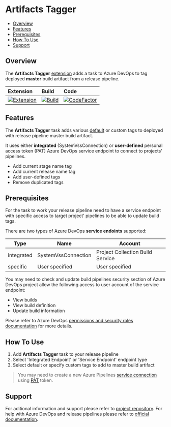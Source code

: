 # Artifacts Tagger

- [Overview](#Overview)
- [Features](#Features)
- [Prerequisites](#Prerequisites)
- [How To Use](#How-To-Use)
- [Support](#Support)

## Overview

The **Artifacts Tagger** [extension](https://marketplace.visualstudio.com/items?itemName=dmitryserbin.artifacts-tagger) adds a task to Azure DevOps to tag deployed **master** build artifact from a release pipeline.

Extension | Build | Code
:-------|:-------|:-------
[![Extension](https://vsmarketplacebadge.apphb.com/version/dmitryserbin.artifacts-tagger.svg)](https://marketplace.visualstudio.com/items?itemName=dmitryserbin.artifacts-tagger) | [![Build](https://dev.azure.com/dmitryserbin/Tagger/_apis/build/status/Tagger-master)](https://dev.azure.com/dmitryserbin/Tagger/_build/latest?definitionId=1) | [![CodeFactor](https://www.codefactor.io/repository/github/dmitryserbin/azdev-artifacts-tagger/badge)](https://www.codefactor.io/repository/github/dmitryserbin/azdev-artifacts-tagger)


## Features

The **Artifacts Tagger** task adds various [default](https://docs.microsoft.com/en-us/azure/devops/pipelines/release/variables?view=azure-devops) or custom tags to deployed with release pipeline master build artifact.

It uses either **integrated** (SystemVssConnection) or **user-defined**  personal access token (PAT) Azure DevOps service endpoint to connect to projects' pipelines.

- Add current stage name tag
- Add current release name tag
- Add user-defined tags
- Remove duplicated tags

## Prerequisites

For the task to work your release pipeline need to have a service endpoint with specific access to target project' pipelines to be able to update build tags.

There are two types of Azure DevOps **service endoints** supported:

Type | Name | Account
---- | ---- | -------
integrated | SystemVssConnection | Project Collection Build Service
specific | User specified | User specified

You may need to check and update build pipelines security section of Azure DevOps project allow the following access to user account of the service endpoint:

- View builds
- View build definition
- Update build information

Please refer to Azure DevOps [permissions and security roles documentation](https://docs.microsoft.com/en-us/azure/devops/pipelines/policies/permissions) for more details.

## How To Use

1. Add **Artifacts Tagger** task to your release pipeline
2. Select 'Integrated Endpoint' or 'Service Endpoint' endpoint type
3. Select default or specify custom tags to add to master build artifact

> You may need to create a new Azure Pipelines [service connection](https://docs.microsoft.com/en-us/azure/devops/pipelines/library/service-endpoints) using [PAT](https://docs.microsoft.com/en-us/azure/devops/organizations/accounts/use-personal-access-tokens-to-authenticate) token.

## Support

For aditional information and support please refer to [project repository](https://github.com/dmitryserbin/azdev-artifacts-tagger). For help with Azure DevOps and release pipelines please refer to [official documentation](https://docs.microsoft.com/en-us/azure/devops).